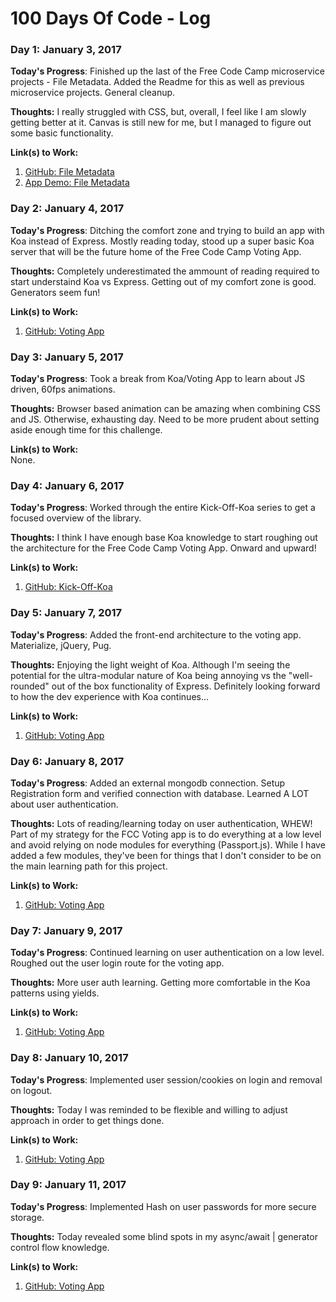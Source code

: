 # 100 Days Of Code - Log

### Day 1: January 3, 2017

**Today's Progress**: Finished up the last of the Free Code Camp microservice projects - File Metadata. Added the Readme for this as well as previous microservice projects. General cleanup.

**Thoughts:** I really struggled with CSS, but, overall, I feel like I am slowly getting better at it. Canvas is still new for me, but I managed to figure out some basic functionality.

**Link(s) to Work:**  
1. [GitHub: File Metadata](https://github.com/jordan-carney/fcc-file-metadata)  
2. [App Demo: File Metadata](https://jc-fcc-file-meta.herokuapp.com/)

### Day 2: January 4, 2017

**Today's Progress**: Ditching the comfort zone and trying to build an app with Koa instead of Express. Mostly reading today, stood up a super basic Koa server that will be the future home of the Free Code Camp Voting App.

**Thoughts:** Completely underestimated the ammount of reading required to start understaind Koa vs Express. Getting out of my comfort zone is good. Generators seem fun!

**Link(s) to Work:**  
1. [GitHub: Voting App](https://github.com/jordan-carney/fcc-voting-app)  

### Day 3: January 5, 2017

**Today's Progress**: Took a break from Koa/Voting App to learn about JS driven, 60fps animations.

**Thoughts:** Browser based animation can be amazing when combining CSS and JS. Otherwise, exhausting day. Need to be more prudent about setting aside enough time for this challenge.

**Link(s) to Work:**  
None.  

### Day 4: January 6, 2017

**Today's Progress**: Worked through the entire Kick-Off-Koa series to get a focused overview of the library.

**Thoughts:** I think I have enough base Koa knowledge to start roughing out the architecture for the Free Code Camp Voting App. Onward and upward!

**Link(s) to Work:**  
1. [GitHub: Kick-Off-Koa](https://github.com/jordan-carney/kickoffkoa)  

### Day 5: January 7, 2017

**Today's Progress**: Added the front-end architecture to the voting app. Materialize, jQuery, Pug.

**Thoughts:** Enjoying the light weight of Koa. Although I'm seeing the potential for the ultra-modular nature of Koa being annoying vs the "well-rounded" out of the box functionality of Express. Definitely looking forward to how the dev experience with Koa continues...

**Link(s) to Work:**  
1. [GitHub: Voting App](https://github.com/jordan-carney/fcc-voting-app)  

### Day 6: January 8, 2017

**Today's Progress**: Added an external mongodb connection. Setup Registration form and verified connection with database. Learned A LOT about user authentication.

**Thoughts:** Lots of reading/learning today on user authentication, WHEW! Part of my strategy for the FCC Voting app is to do everything at a low level and avoid relying on node modules for everything (Passport.js). While I have added a few modules, they've been for things that I don't consider to be on the main learning path for this project.

**Link(s) to Work:**  
1. [GitHub: Voting App](https://github.com/jordan-carney/fcc-voting-app) 

### Day 7: January 9, 2017

**Today's Progress**: Continued learning on user authentication on a low level. Roughed out the user login route for the voting app.

**Thoughts:** More user auth learning. Getting more comfortable in the Koa patterns using yields.

**Link(s) to Work:**  
1. [GitHub: Voting App](https://github.com/jordan-carney/fcc-voting-app) 

### Day 8: January 10, 2017

**Today's Progress**: Implemented user session/cookies on login and removal on logout.

**Thoughts:** Today I was reminded to be flexible and willing to adjust approach in order to get things done.

**Link(s) to Work:**  
1. [GitHub: Voting App](https://github.com/jordan-carney/fcc-voting-app)

### Day 9: January 11, 2017

**Today's Progress**: Implemented Hash on user passwords for more secure storage.

**Thoughts:** Today revealed some blind spots in my async/await | generator control flow knowledge.

**Link(s) to Work:**  
1. [GitHub: Voting App](https://github.com/jordan-carney/fcc-voting-app)
